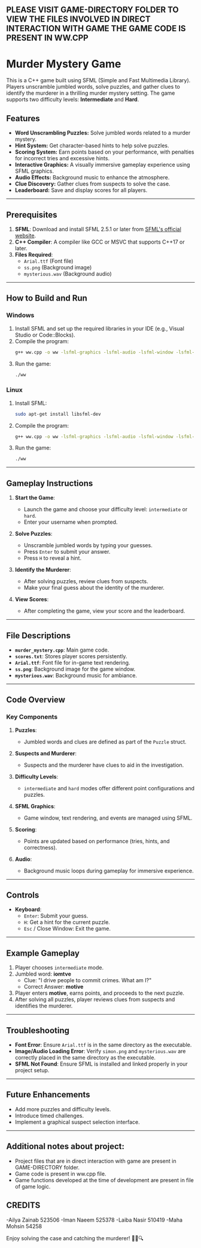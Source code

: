 
**PLEASE VISIT GAME-DIRECTORY FOLDER TO VIEW THE FILES INVOLVED IN DIRECT INTERACTION WITH GAME THE GAME CODE IS PRESENT IN WW.CPP**
---

# Murder Mystery Game

This is a C++ game built using SFML (Simple and Fast Multimedia Library). Players unscramble jumbled words, solve puzzles, and gather clues to identify the murderer in a thrilling murder mystery setting. The game supports two difficulty levels: **Intermediate** and **Hard**.

## Features
- **Word Unscrambling Puzzles:** Solve jumbled words related to a murder mystery.
- **Hint System:** Get character-based hints to help solve puzzles.
- **Scoring System:** Earn points based on your performance, with penalties for incorrect tries and excessive hints.
- **Interactive Graphics:** A visually immersive gameplay experience using SFML graphics.
- **Audio Effects:** Background music to enhance the atmosphere.
- **Clue Discovery:** Gather clues from suspects to solve the case.
- **Leaderboard:** Save and display scores for all players.

---

## Prerequisites
1. **SFML**: Download and install SFML 2.5.1 or later from [SFML's official website](https://www.sfml-dev.org/).
2. **C++ Compiler**: A compiler like GCC or MSVC that supports C++17 or later.
3. **Files Required**:
   - `Arial.ttf` (Font file)
   - `ss.png` (Background image)
   - `mysterious.wav` (Background audio)

---

## How to Build and Run
### Windows
1. Install SFML and set up the required libraries in your IDE (e.g., Visual Studio or Code::Blocks).
2. Compile the program:
   ```bash
   g++ ww.cpp -o ww -lsfml-graphics -lsfml-audio -lsfml-window -lsfml-system
   ```
3. Run the game:
   ```bash
   ./ww
   ```

### Linux
1. Install SFML:
   ```bash
   sudo apt-get install libsfml-dev
   ```
2. Compile the program:
   ```bash
   g++ ww.cpp -o ww -lsfml-graphics -lsfml-audio -lsfml-window -lsfml-system
   ```
3. Run the game:
   ```bash
   ./ww
   ```

---

## Gameplay Instructions
1. **Start the Game**:
   - Launch the game and choose your difficulty level: `intermediate` or `hard`.
   - Enter your username when prompted.

2. **Solve Puzzles**:
   - Unscramble jumbled words by typing your guesses.
   - Press `Enter` to submit your answer.
   - Press `H` to reveal a hint.

3. **Identify the Murderer**:
   - After solving puzzles, review clues from suspects.
   - Make your final guess about the identity of the murderer.

4. **View Scores**:
   - After completing the game, view your score and the leaderboard.

---

## File Descriptions
- **`murder_mystery.cpp`**: Main game code.
- **`scores.txt`**: Stores player scores persistently.
- **`Arial.ttf`**: Font file for in-game text rendering.
- **`ss.png`**: Background image for the game window.
- **`mysterious.wav`**: Background music for ambiance.

---

## Code Overview
### Key Components
1. **Puzzles**:
   - Jumbled words and clues are defined as part of the `Puzzle` struct.

2. **Suspects and Murderer**:
   - Suspects and the murderer have clues to aid in the investigation.

3. **Difficulty Levels**:
   - `intermediate` and `hard` modes offer different point configurations and puzzles.

4. **SFML Graphics**:
   - Game window, text rendering, and events are managed using SFML.

5. **Scoring**:
   - Points are updated based on performance (tries, hints, and correctness).

6. **Audio**:
   - Background music loops during gameplay for immersive experience.

---

## Controls
- **Keyboard**:
  - `Enter`: Submit your guess.
  - `H`: Get a hint for the current puzzle.
  - `Esc` / Close Window: Exit the game.

---

## Example Gameplay
1. Player chooses `intermediate` mode.
2. Jumbled word: **iomtve**
   - Clue: "I drive people to commit crimes. What am I?"
   - Correct Answer: **motive**
3. Player enters **motive**, earns points, and proceeds to the next puzzle.
4. After solving all puzzles, player reviews clues from suspects and identifies the murderer.

---

## Troubleshooting
- **Font Error**: Ensure `Arial.ttf` is in the same directory as the executable.
- **Image/Audio Loading Error**: Verify `simon.png` and `mysterious.wav` are correctly placed in the same directory as the executable.
- **SFML Not Found**: Ensure SFML is installed and linked properly in your project setup.

---

## Future Enhancements
- Add more puzzles and difficulty levels.
- Introduce timed challenges.
- Implement a graphical suspect selection interface.

---

## Additional notes about project:
- Project files that are in direct interaction with game are present in GAME-DIRECTORY folder.
- Game code is present in ww.cpp file.
- Game functions developed at the time of development are present in file of game logic.

## CREDITS
-Ailya Zainab 523506
-Iman Naeem 525378
-Laiba Nasir 510419
-Maha Mohsin 54258

Enjoy solving the case and catching the murderer! 🕵️‍♂️🔍

